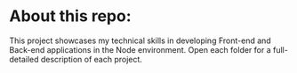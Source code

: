 # About this repo:

This project showcases my technical skills in developing Front-end and Back-end applications in the Node environment. Open each folder for a full-detailed description of each project.
